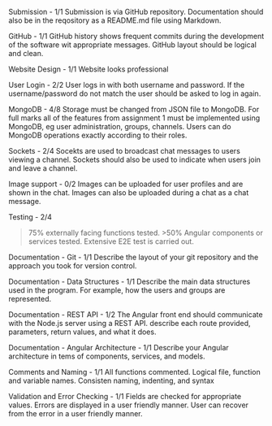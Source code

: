 Submission - 1/1
  Submission is via GitHub repository. Documentation should also be in the reqository as a README.md file using Markdown.

GitHub - 1/1
GitHub history shows frequent commits during the development of the software wit appropriate messages. GitHub layout should be logical and clean.


Website Design - 1/1
Website looks professional


User Login - 2/2
User logs in with both username and password. If the username/password do not match the user should be asked to log in again.


MongoDB - 4/8
Storage must be changed from JSON  file to MongoDB. For full marks all of the features from assignment 1 must be implemented using MongoDB, eg user administration, groups, channels. Users can do MongoDB operations exactly according to their roles.


Sockets - 2/4
Socekts are used to broadcast chat messages to users viewing a channel. Sockets should also be used to indicate when users join and leave a channel.


Image support - 0/2
Images can be uploaded for user profiles and are shown in the chat. Images can also be uploaded during a chat as a chat message.


Testing - 2/4
>75% externally facing functions tested. >50% Angular components or services tested. Extensive E2E test is carried out.


Documentation - Git - 1/1
Describe the layout of your git repository and the approach you took for version control.


Documentation - Data Structures  - 1/1
Describe the main data structures used in the program. For example, how the users and groups are represented.


Documentation - REST API - 1/2
The Angular front end should communicate with the Node.js server using a REST API. describe each route provided, parameters, return values, and what it does.


Documentation - Angular Architecture - 1/1
Describe your Angular architecture in tems of components, services, and models.


Comments and Naming - 1/1
All functions commented. Logical file, function and variable names. Consisten naming, indenting, and syntax

Validation and Error Checking - 1/1
Fields are checked for appropriate values. Errors are displayed in a user friendly manner. User can recover from the error in a user friendly manner.
